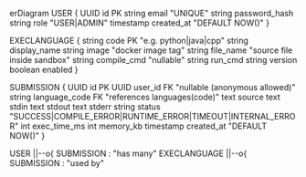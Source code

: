 erDiagram
  USER {
    UUID id PK
    string email "UNIQUE"
    string password_hash
    string role "USER|ADMIN"
    timestamp created_at "DEFAULT NOW()"
  }

  EXECLANGUAGE {
    string code PK "e.g. python|java|cpp"
    string display_name
    string image "docker image tag"
    string file_name "source file inside sandbox"
    string compile_cmd "nullable"
    string run_cmd
    string version
    boolean enabled
  }

  SUBMISSION {
    UUID id PK
    UUID user_id FK "nullable (anonymous allowed)"
    string language_code FK "references languages(code)"
    text source
    text stdin
    text stdout
    text stderr
    string status "SUCCESS|COMPILE_ERROR|RUNTIME_ERROR|TIMEOUT|INTERNAL_ERROR"
    int exec_time_ms
    int memory_kb
    timestamp created_at "DEFAULT NOW()"
  }

  USER ||--o{ SUBMISSION : "has many"
  EXECLANGUAGE ||--o{ SUBMISSION : "used by"
